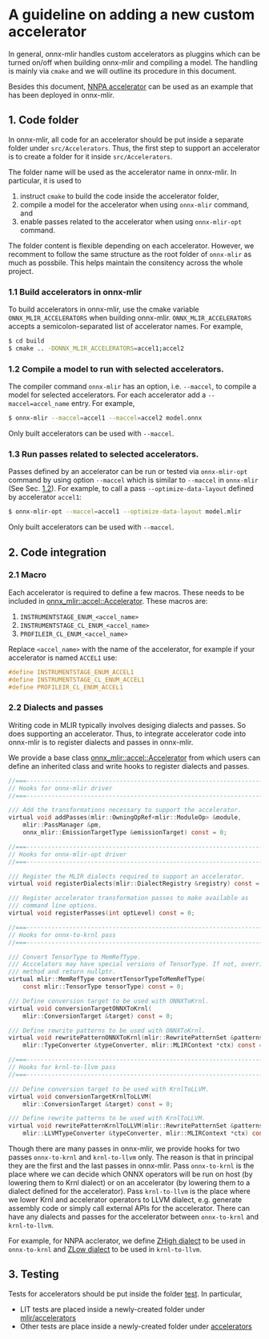 # A guideline on adding a new custom accelerator

In general, onnx-mlir handles custom accelerators as pluggins which can be turned on/off when building onnx-mlir and compiling a model. The handling is mainly via `cmake` and we will outline its procedure in this document.

Besides this document, [NNPA accelerator](../src/Accelerators/NNPA) can be used as an example that has been deployed in onnx-mlir.

## 1. Code folder

In onnx-mlir, all code for an accelerator should be put inside a separate folder under `src/Accelerators`. Thus, the first step to support an accelerator is to create a folder for it inside `src/Accelerators`.

The folder name will be used as the accelerator name in onnx-mlir. In particular, it is used to
1. instruct `cmake` to build the code inside the accelerator folder,
2. compile a model for the accelerator when using `onnx-mlir` command, and
3. enable passes related to the accelerator when using `onnx-mlir-opt` command.

The folder content is flexible depending on each accelerator. However, we recomment to follow the same structure as the root folder of `onnx-mlir` as much as possbile. This helps maintain the consitency across the whole project.

### 1.1 Build accelerators in onnx-mlir

To build accelerators in onnx-mlir, use the cmake variable `ONNX_MLIR_ACCELERATORS` when building onnx-mlir. `ONNX_MLIR_ACCELERATORS` accepts a semicolon-separated list of accelerator names. For example,
```bash
$ cd build
$ cmake .. -DONNX_MLIR_ACCELERATORS=accel1;accel2
```

### 1.2 Compile a model to run with selected accelerators.

The compiler command `onnx-mlir` has an option, i.e. `--maccel`, to compile a model for selected accelerators. For each accelerator add a `--maccel=accel_name` entry. For example,

```bash
$ onnx-mlir --maccel=accel1 --maccel=accel2 model.onnx
```

Only built accelerators can be used with `--maccel`.

### 1.3 Run passes related to selected accelerators.

Passes defined by an accelerator can be run or tested via `onnx-mlir-opt` command by using option `--maccel` which is similar to `--maccel` in `onnx-mlir` (See Sec. [1.2](#1.2-compile-a-model-to-run-with-selected-accelerators)). For example, to call a pass `--optimize-data-layout` defined by accelerator `accel1`:

```bash
$ onnx-mlir-opt --maccel=accel1 --optimize-data-layout model.mlir
```

Only built accelerators can be used with `--maccel`.

## 2. Code integration

### 2.1 Macro

Each accelerator is required to define a few macros. These needs to be included in [onnx_mlir::accel::Accelerator](../src/Accelerators/Accelerator.hpp). These macros are:

1. `INSTRUMENTSTAGE_ENUM_<accel_name>`
2. `INSTRUMENTSTAGE_CL_ENUM_<accel_name>`
3. `PROFILEIR_CL_ENUM_<accel_name>`

Replace `<accel_name>` with the name of the accelerator, for example if your accelerator is named `ACCEL1` use:

```C
#define INSTRUMENTSTAGE_ENUM_ACCEL1
#define INSTRUMENTSTAGE_CL_ENUM_ACCEL1
#define PROFILEIR_CL_ENUM_ACCEL1
```

### 2.2 Dialects and passes

Writing code in MLIR typically involves desiging dialects and passes. So does supporting an accelerator. Thus, to integrate accelerator code into onnx-mlir is to register dialects and passes in onnx-mlir.

We provide a base class [onnx_mlir::accel::Accelerator](../src/Accelerators/Accelerator.hpp) from which users can define an inherited class and write hooks to register dialects and passes.

```C
//===--------------------------------------------------------------------===//
// Hooks for onnx-mlir driver
//===--------------------------------------------------------------------===//

/// Add the transformations necessary to support the accelerator.
virtual void addPasses(mlir::OwningOpRef<mlir::ModuleOp> &module,
    mlir::PassManager &pm,
    onnx_mlir::EmissionTargetType &emissionTarget) const = 0;

//===--------------------------------------------------------------------===//
// Hooks for onnx-mlir-opt driver
//===--------------------------------------------------------------------===//

/// Register the MLIR dialects required to support an accelerator.
virtual void registerDialects(mlir::DialectRegistry &registry) const = 0;

/// Register accelerator transformation passes to make available as
/// command line options.
virtual void registerPasses(int optLevel) const = 0;

//===--------------------------------------------------------------------===//
// Hooks for onnx-to-krnl pass
//===--------------------------------------------------------------------===//

/// Convert TensorType to MemRefType.
/// Acccelators may have special versions of TensorType. If not, override this
/// method and return nullptr.
virtual mlir::MemRefType convertTensorTypeToMemRefType(
    const mlir::TensorType tensorType) const = 0;

/// Define conversion target to be used with ONNXToKrnl.
virtual void conversionTargetONNXToKrnl(
    mlir::ConversionTarget &target) const = 0;

/// Define rewrite patterns to be used with ONNXToKrnl.
virtual void rewritePatternONNXToKrnl(mlir::RewritePatternSet &patterns,
    mlir::TypeConverter &typeConverter, mlir::MLIRContext *ctx) const = 0;

//===--------------------------------------------------------------------===//
// Hooks for krnl-to-llvm pass
//===--------------------------------------------------------------------===//

/// Define conversion target to be used with KrnlToLLVM.
virtual void conversionTargetKrnlToLLVM(
    mlir::ConversionTarget &target) const = 0;

/// Define rewrite patterns to be used with KrnlToLLVM.
virtual void rewritePatternKrnlToLLVM(mlir::RewritePatternSet &patterns,
    mlir::LLVMTypeConverter &typeConverter, mlir::MLIRContext *ctx) const = 0;
```

Though there are many passes in onnx-mlir, we provide hooks for two passes `onnx-to-krnl` and `krnl-to-llvm` only. The reason is that in principal they are the first and the last passes in onnx-mlir. Pass `onnx-to-krnl` is the place where we can decide which ONNX operators will be run on host (by lowering them to Krnl dialect) or on an accelerator (by lowering them to a dialect defined for the accelerator). Pass `krnl-to-llvm` is the place where we lower Krnl and accelerator operators to LLVM dialect, e.g. generate assembly code or simply call external APIs for the accelerator. There can have any dialects and passes for the accelerator between `onnx-to-krnl` and `krnl-to-llvm`.

For example, for NNPA acclerator, we define [ZHigh dialect](../src/Accelerators/NNPA/Dialect/ZHigh) to be used in `onnx-to-krnl` and [ZLow dialect](../src/Accelerators/Dialect/ZLow) to be used in `krnl-to-llvm`.

## 3. Testing

Tests for accelerators should be put inside the folder [test](../test). In particular,
- LIT tests are placed inside a newly-created folder under [mlir/accelerators](../test/mlir/accelerators)
- Other tests are place inside a newly-created folder under [accelerators](../test/accelerators)
